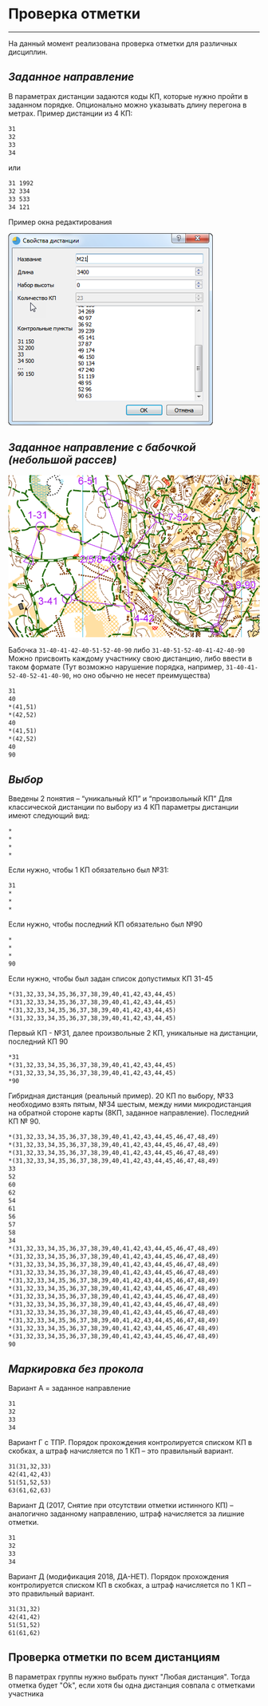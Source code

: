 # Проверка отметки

___

На данный момент реализована проверка отметки для различных дисциплин.

## ***Заданное направление***

В параметрах дистанции задаются коды КП, которые нужно пройти в заданном порядке. Опционально можно указывать длину перегона в метрах.
Пример дистанции из 4 КП:

    31
    32
    33
    34

или

    31 1992
    32 334
    33 533
    34 121
    
Пример окна редактирования

![Screenshot](img/74.png)

## ***Заданное направление с бабочкой (небольшой рассев)***

![Screenshot](img/75.png)

Бабочка `31-40-41-42-40-51-52-40-90` либо  `31-40-51-52-40-41-42-40-90`
Можно присвоить каждому участнику свою дистанцию, либо ввести в таком формате (Тут возможно нарушение порядка, например, `31-40-41-52-40-52-41-40-90`, но оно обычно не несет преимущества)

    31
    40
    *(41,51)
    *(42,52)
    40
    *(41,51)
    *(42,52)
    40
    90

## ***Выбор***

Введены 2 понятия – “уникальный КП”  и “произвольный КП”
Для классической дистанции по выбору из 4 КП параметры дистанции имеют следующий вид:

    *
    *
    *
    *

Если нужно, чтобы 1 КП обязательно был №31:

    31
    *
    *
    *

Если нужно, чтобы последний КП обязательно был №90

    *
    *
    *
    90

Если нужно, чтобы был задан список допустимых КП 31-45

    *(31,32,33,34,35,36,37,38,39,40,41,42,43,44,45)
    *(31,32,33,34,35,36,37,38,39,40,41,42,43,44,45)
    *(31,32,33,34,35,36,37,38,39,40,41,42,43,44,45)
    *(31,32,33,34,35,36,37,38,39,40,41,42,43,44,45)

Первый КП - №31, далее произвольные 2 КП, уникальные на дистанции, последний КП 90

    *31
    *(31,32,33,34,35,36,37,38,39,40,41,42,43,44,45)
    *(31,32,33,34,35,36,37,38,39,40,41,42,43,44,45)
    *90
    
Гибридная дистанция (реальный пример).
20 КП по выбору, №33 необходимо взять пятым, №34 шестым, между ними микродистанция на обратной
стороне карты (8КП, заданное направление). Последний КП № 90.


    *(31,32,33,34,35,36,37,38,39,40,41,42,43,44,45,46,47,48,49) 
    *(31,32,33,34,35,36,37,38,39,40,41,42,43,44,45,46,47,48,49) 
    *(31,32,33,34,35,36,37,38,39,40,41,42,43,44,45,46,47,48,49) 
    *(31,32,33,34,35,36,37,38,39,40,41,42,43,44,45,46,47,48,49) 
    33 
    52 
    60 
    62 
    54 
    61 
    56 
    57 
    58 
    34 
    *(31,32,33,34,35,36,37,38,39,40,41,42,43,44,45,46,47,48,49) 
    *(31,32,33,34,35,36,37,38,39,40,41,42,43,44,45,46,47,48,49) 
    *(31,32,33,34,35,36,37,38,39,40,41,42,43,44,45,46,47,48,49) 
    *(31,32,33,34,35,36,37,38,39,40,41,42,43,44,45,46,47,48,49) 
    *(31,32,33,34,35,36,37,38,39,40,41,42,43,44,45,46,47,48,49) 
    *(31,32,33,34,35,36,37,38,39,40,41,42,43,44,45,46,47,48,49) 
    *(31,32,33,34,35,36,37,38,39,40,41,42,43,44,45,46,47,48,49) 
    *(31,32,33,34,35,36,37,38,39,40,41,42,43,44,45,46,47,48,49) 
    *(31,32,33,34,35,36,37,38,39,40,41,42,43,44,45,46,47,48,49) 
    *(31,32,33,34,35,36,37,38,39,40,41,42,43,44,45,46,47,48,49) 
    *(31,32,33,34,35,36,37,38,39,40,41,42,43,44,45,46,47,48,49) 
    *(31,32,33,34,35,36,37,38,39,40,41,42,43,44,45,46,47,48,49) 
    90 

## ***Маркировка без прокола***

Вариант  А =  заданное направление

    31
    32
    33
    34

Вариант  Г с ТПР. Порядок прохождения контролируется списком КП в скобках, а штраф начисляется по 1 КП – это правильный вариант.

    31(31,32,33)
    42(41,42,43)
    51(51,52,53)
    63(61,62,63)

Вариант  Д (2017, Снятие при отсутствии отметки истинного КП) – аналогично заданному направлению, штраф начисляется за лишние отметки.

    31
    32
    33
    34

Вариант  Д (модификация 2018, ДА-НЕТ). Порядок прохождения контролируется списком КП в скобках, а штраф начисляется по 1 КП – это правильный вариант.

    31(31,32)
    42(41,42)
    51(51,52)
    61(61,62)

## Проверка отметки по всем дистанциям

В параметрах группы нужно выбрать пункт "Любая дистанция".
Тогда отметка будет "Ok", если хотя бы одна дистанция совпала с отметками участника